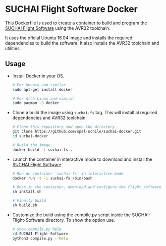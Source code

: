 # SUCHAI Flight Software Docker

This Dockerfile is used to create a container to build and program the [SUCHAI Flight Software](https://github.com/spel-uchile/SUCHAI-Flight-Software) using the AVR32 toolchain.

It uses the oficial Ubuntu 16.04 image and installs the required dependencies to build the software. It also installs the AVR32 toolchain and utilities.

## Usage

- Install Docker in your OS.

    ```bash
    # For Ubuntu and similar
    sudo apt-get install docker
    
    # For Arch Linux and similar
    sudo pacman -S docker
    ```
    
- Clone a build the image using `suchai-fs` tag. This will install al required dependencies and AVR32 toolchain.

    ```bash
    # Clone this repository and open the directory
    git clone https://github.com/spel-uchile/suchai-docker.git
    cd suchai-docker
    
    # Build the image
    docker build -t suchai-fs .
    ```
    
- Launch the container in interactive mode to download and install the [SUCHAI Flight Software](https://github.com/spel-uchile/SUCHAI-Flight-Software)

    ```bash
    # Run de container `suchai-fs` in interactive mode
    docker run -t -i suchai-fs /bin/bash
    
    # Once in the container, download and configure the flight software
    sh install.sh
    
    # Finally build
    sh build.sh
    ```
    
- Customize the build using the compile.py script inside the SUCHAI-Flight-Software directory. To show the option use.

    ```bash
    # Show compile.py help
    cd SUCHAI-Flight-Software
    python3 compile.py --help
    ```
